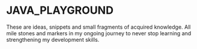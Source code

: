 # JAVA_PLAYGROUND

These are ideas, snippets and small fragments of acquired knowledge. All mile stones and markers in my ongoing journey to never stop learning and strengthening my development skills.
